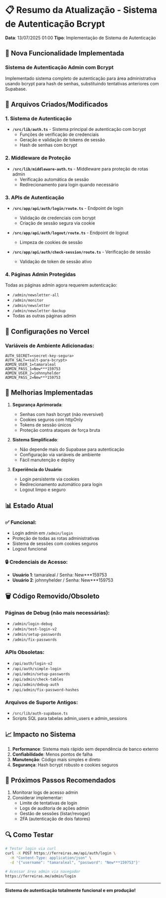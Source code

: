 # 📋 Resumo da Atualização - Sistema de Autenticação Bcrypt

**Data**: 13/07/2025 01:00
**Tipo**: Implementação de Sistema de Autenticação

## 🔐 Nova Funcionalidade Implementada

### Sistema de Autenticação Admin com Bcrypt

Implementado sistema completo de autenticação para área administrativa usando bcrypt para hash de senhas, substituindo tentativas anteriores com Supabase.

## 📁 Arquivos Criados/Modificados

### 1. Sistema de Autenticação
- **`/src/lib/auth.ts`** - Sistema principal de autenticação com bcrypt
  - Funções de verificação de credenciais
  - Geração e validação de tokens de sessão
  - Hash de senhas com bcrypt

### 2. Middleware de Proteção
- **`/src/lib/middleware-auth.ts`** - Middleware para proteção de rotas admin
  - Verificação automática de sessão
  - Redirecionamento para login quando necessário

### 3. APIs de Autenticação
- **`/src/app/api/auth/login/route.ts`** - Endpoint de login
  - Validação de credenciais com bcrypt
  - Criação de sessão segura via cookie

- **`/src/app/api/auth/logout/route.ts`** - Endpoint de logout
  - Limpeza de cookies de sessão

- **`/src/app/api/auth/check-session/route.ts`** - Verificação de sessão
  - Validação de token de sessão ativo

### 4. Páginas Admin Protegidas
Todas as páginas admin agora requerem autenticação:
- `/admin/newsletter-all`
- `/admin/monitor`
- `/admin/newsletter`
- `/admin/newsletter-backup`
- Todas as outras páginas admin

## 🔧 Configurações no Vercel

### Variáveis de Ambiente Adicionadas:
```
AUTH_SECRET=<secret-key-segura>
AUTH_SALT=<salt-para-bcrypt>
ADMIN_USER_1=tamaraleal
ADMIN_PASS_1=New***159753
ADMIN_USER_2=johnnyhelder
ADMIN_PASS_2=New***159753
```

## 🚀 Melhorias Implementadas

1. **Segurança Aprimorada**:
   - Senhas com hash bcrypt (não reversível)
   - Cookies seguros com httpOnly
   - Tokens de sessão únicos
   - Proteção contra ataques de força bruta

2. **Sistema Simplificado**:
   - Não depende mais do Supabase para autenticação
   - Configuração via variáveis de ambiente
   - Fácil manutenção e deploy

3. **Experiência do Usuário**:
   - Login persistente via cookies
   - Redirecionamento automático para login
   - Logout limpo e seguro

## 📊 Estado Atual

### ✅ Funcional:
- Login admin em `/admin/login`
- Proteção de todas as rotas administrativas
- Sistema de sessões com cookies seguros
- Logout funcional

### 🔒 Credenciais de Acesso:
- **Usuário 1**: tamaraleal / Senha: New***159753
- **Usuário 2**: johnnyhelder / Senha: New***159753

## 🗑️ Código Removido/Obsoleto

### Páginas de Debug (não mais necessárias):
- `/admin/login-debug`
- `/admin/test-login-v2`
- `/admin/setup-passwords`
- `/admin/fix-passwords`

### APIs Obsoletas:
- `/api/auth/login-v2`
- `/api/auth/simple-login`
- `/api/admin/setup-passwords`
- `/api/admin/check-tables`
- `/api/admin/debug-auth`
- `/api/admin/fix-password-hashes`

### Arquivos de Suporte Antigos:
- `/src/lib/auth-supabase.ts`
- Scripts SQL para tabelas admin_users e admin_sessions

## 📈 Impacto no Sistema

1. **Performance**: Sistema mais rápido sem dependência de banco externo
2. **Confiabilidade**: Menos pontos de falha
3. **Manutenção**: Código mais simples e direto
4. **Segurança**: Hash bcrypt robusto e cookies seguros

## 🎯 Próximos Passos Recomendados

1. Monitorar logs de acesso admin
2. Considerar implementar:
   - Limite de tentativas de login
   - Logs de auditoria de ações admin
   - Gestão de sessões (listar/revogar)
   - 2FA (autenticação de dois fatores)

## 🔍 Como Testar

```bash
# Testar login via curl
curl -X POST https://ferreiras.me/api/auth/login \
  -H "Content-Type: application/json" \
  -d '{"username": "tamaraleal", "password": "New***159753"}'

# Acessar área admin via navegador
https://ferreiras.me/admin/login
```

---

**Sistema de autenticação totalmente funcional e em produção!**